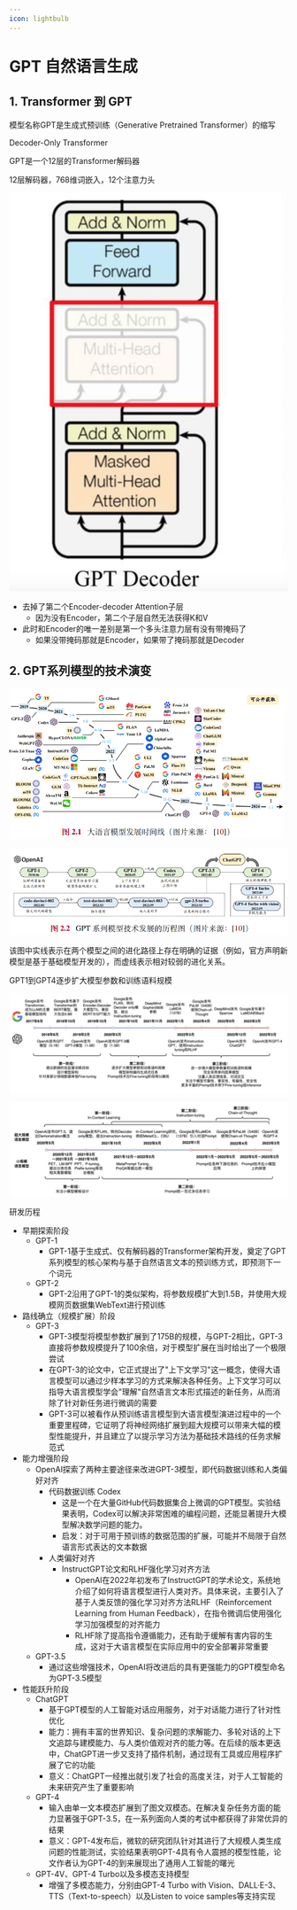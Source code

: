 ```yaml
---
icon: lightbulb
---
```

# GPT 自然语言生成
## 1. Transformer 到 GPT
模型名称GPT是生成式预训练（Generative Pretrained Transformer）的缩写

Decoder-Only Transformer

GPT是一个12层的Transformer解码器

12层解码器，768维词嵌入，12个注意力头

![](images/nlp_071.png)

- 去掉了第二个Encoder-decoder Attention子层
    - 因为没有Encoder，第二个子层自然无法获得K和V
- 此时和Encoder的唯一差别是第一个多头注意力层有没有带掩码了
    - 如果没带掩码那就是Encoder，如果带了掩码那就是Decoder

## 2. GPT系列模型的技术演变

![](images/llm_002.png)

![](images/llm_003.png)

该图中实线表示在两个模型之间的进化路径上存在明确的证据（例如，官方声明新模型是基于基础模型开发的），而虚线表示相对较弱的进化关系。

GPT1到GPT4逐步扩大模型参数和训练语料规模

![](images/nlp_072.png)

![](images/nlp_073.png)

研发历程
- 早期探索阶段
    - GPT-1
        - GPT-1基于生成式、仅有解码器的Transformer架构开发，奠定了GPT系列模型的核心架构与基于自然语言文本的预训练方式，即预测下一个词元
    - GPT-2
        - GPT-2沿用了GPT-1的类似架构，将参数规模扩大到1.5B，并使用大规模网页数据集WebText进行预训练
- 路线确立（规模扩展）阶段
    - GPT-3
        - GPT-3模型将模型参数扩展到了175B的规模，与GPT-2相比，GPT-3直接将参数规模提升了100余倍，对于模型扩展在当时给出了一个极限尝试
        - 在GPT-3的论文中，它正式提出了"上下文学习"这一概念，使得大语言模型可以通过少样本学习的方式来解决各种任务。上下文学习可以指导大语言模型学会"理解"自然语言文本形式描述的新任务，从而消除了针对新任务进行微调的需要
        - GPT-3可以被看作从预训练语言模型到大语言模型演进过程中的一个重要里程碑，它证明了将神经网络扩展到超大规模可以带来大幅的模型性能提升，并且建立了以提示学习方法为基础技术路线的任务求解范式
- 能力增强阶段
    - OpenAI探索了两种主要途径来改进GPT-3模型，即代码数据训练和人类偏好对齐
        - 代码数据训练 Codex
            - 这是一个在大量GitHub代码数据集合上微调的GPT模型。实验结果表明，Codex可以解决非常困难的编程问题，还能显著提升大模型解决数学问题的能力。
            - 启发：对于可用于预训练的数据范围的扩展，可能并不局限于自然语言形式表达的文本数据
        - 人类偏好对齐
            - InstructGPT论文和RLHF强化学习对齐方法
                - OpenAI在2022年初发布了InstructGPT的学术论文，系统地介绍了如何将语言模型进行人类对齐。具体来说，主要引入了基于人类反馈的强化学习对齐方法RLHF（Reinforcement Learning from Human Feedback），在指令微调后使用强化学习加强模型的对齐能力
                - RLHF除了提高指令遵循能力，还有助于缓解有害内容的生成，这对于大语言模型在实际应用中的安全部署非常重要
    - GPT-3.5
        - 通过这些增强技术，OpenAI将改进后的具有更强能力的GPT模型命名为GPT-3.5模型
- 性能跃升阶段
    - ChatGPT
        - 基于GPT模型的人工智能对话应用服务，对于对话能力进行了针对性优化
        - 能力：拥有丰富的世界知识、复杂问题的求解能力、多轮对话的上下文追踪与建模能力、与人类价值观对齐的能力等。在后续的版本更迭中，ChatGPT进一步又支持了插件机制，通过现有工具或应用程序扩展了它的功能
        - 意义：ChatGPT一经推出就引发了社会的高度关注，对于人工智能的未来研究产生了重要影响
    - GPT-4
        - 输入由单一文本模态扩展到了图文双模态。在解决复杂任务方面的能力显著强于GPT-3.5，在一系列面向人类的考试中都获得了非常优异的结果
        - 意义：GPT-4发布后，微软的研究团队针对其进行了大规模人类生成问题的性能测试，实验结果表明GPT-4具有令人震撼的模型性能，论文作者认为GPT-4的到来展现出了通用人工智能的曙光
    - GPT-4V、GPT-4 Turbo以及多模态支持模型
        - 增强了多模态能力，分别由GPT-4 Turbo with Vision、DALL·E-3、TTS（Text-to-speech）以及Listen to voice samples等支持实现











